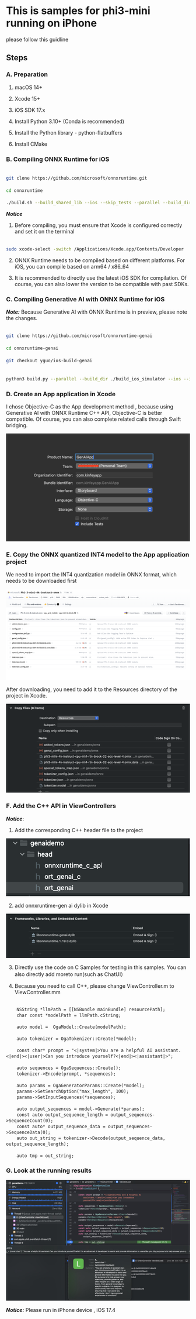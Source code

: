 # **This is samples for phi3-mini running on iPhone**

please follow this guidline

## **Steps**

 ### **A. Preparation**


1. macOS 14+

2. Xcode 15+
   
3. iOS SDK 17.x 
   
4. Install Python 3.10+ (Conda is recommended)
   
5. Install the Python library - python-flatbuffers

6. Install CMake


### **B. Compiling ONNX Runtime for iOS**

```bash

git clone https://github.com/microsoft/onnxruntime.git

cd onnxruntime

./build.sh --build_shared_lib --ios --skip_tests --parallel --build_dir ./build_ios --ios --apple_sysroot iphoneos --osx_arch arm64 --apple_deploy_target 17.4 --cmake_generator Xcode --config Release

```
 
***Notice*** 

  1. Before compiling, you must ensure that Xcode is configured correctly and set it on the terminal


```bash

sudo xcode-select -switch /Applications/Xcode.app/Contents/Developer 

```
 
  2. ONNX Runtime needs to be compiled based on different platforms. For iOS, you can compile based on arm64 / x86_64
   
  3. It is recommended to directly use the latest iOS SDK for compilation. Of course, you can also lower the version to be compatible with past SDKs.


### **C. Compiling Generative AI with ONNX Runtime for iOS**


 ***Note:*** Because Generative AI with ONNX Runtime is in preview, please note the changes.


```bash

git clone https://github.com/microsoft/onnxruntime-genai

cd onnxruntime-genai

git checkout yguo/ios-build-genai


python3 build.py --parallel --build_dir ./build_ios_simulator --ios --ios_sysroot iphoneos --osx_arch arm64 --apple_deployment_target 17.4 --cmake_generator Xcode

```


### **D. Create an App application in Xcode**

I chose Objective-C as the App development method , because using Generative AI with ONNX Runtime C++ API, Objective-C is better compatible. Of course, you can also complete related calls through Swift bridging.


![xcode](../imgs/ios/xcode.png)


### **E. Copy the ONNX quantized INT4 model to the App application project**

We need to import the INT4 quantization model in ONNX format, which needs to be downloaded first

![hf](../imgs/ios/hf.png)

After downloading, you need to add it to the Resources directory of the project in Xcode.


![model](../imgs/ios/model.png)


 ### **F. Add the C++ API in ViewControllers**

 
***Notice***:

  1. Add the corresponding C++ header file to the project


  ![head](../imgs/ios/head.png)


  2. add onnxruntime-gen ai dylib in Xcode

  
  ![lib](../imgs/ios/lib.png)
 
  3. Directly use the code on C Samples for testing in this samples. You can also directly add moreto run(such as ChatUI）

  4. Because you need to call C++, please change ViewController.m to ViewController.mm

```objc

    NSString *llmPath = [[NSBundle mainBundle] resourcePath];
    char const *modelPath = llmPath.cString;

    auto model =  OgaModel::Create(modelPath);

    auto tokenizer = OgaTokenizer::Create(*model);

    const char* prompt = "<|system|>You are a helpful AI assistant.<|end|><|user|>Can you introduce yourself?<|end|><|assistant|>";

    auto sequences = OgaSequences::Create();
    tokenizer->Encode(prompt, *sequences);

    auto params = OgaGeneratorParams::Create(*model);
    params->SetSearchOption("max_length", 100);
    params->SetInputSequences(*sequences);

    auto output_sequences = model->Generate(*params);
    const auto output_sequence_length = output_sequences->SequenceCount(0);
    const auto* output_sequence_data = output_sequences->SequenceData(0);
    auto out_string = tokenizer->Decode(output_sequence_data, output_sequence_length);
    
    auto tmp = out_string;

```


### **G. Look at the running results**

![result](../imgs/ios/result.jpg)


***Notice:*** Please run in iPhone device , iOS 17.4